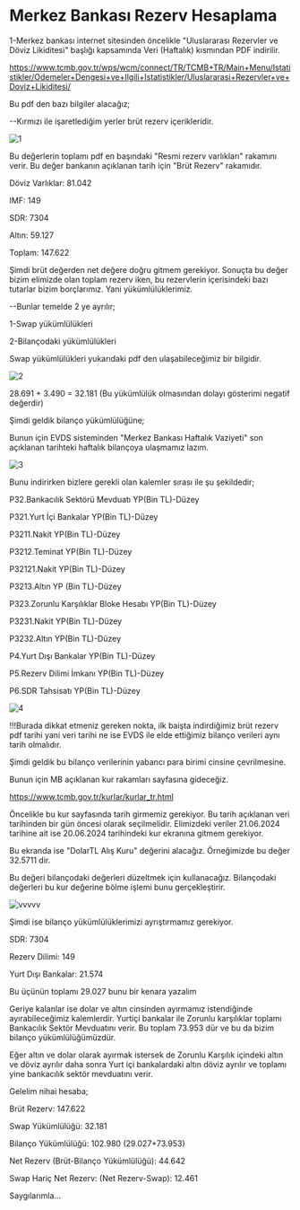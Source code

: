 # Merkez Bankası Rezerv Hesaplama

1-Merkez bankası internet sitesinden öncelikle "Uluslararası Rezervler ve Döviz Likiditesi" başlığı kapsamında Veri (Haftalık) kısmından PDF indirilir.

https://www.tcmb.gov.tr/wps/wcm/connect/TR/TCMB+TR/Main+Menu/Istatistikler/Odemeler+Dengesi+ve+Ilgili+Istatistikler/Uluslararasi+Rezervler+ve+Doviz+Likiditesi/


Bu pdf den bazı bilgiler alacağız;

--Kırmızı ile işaretlediğim yerler brüt rezerv içerikleridir.

![1](https://github.com/AnlasEkonomi/MerkezBankasiRezerv/assets/173607120/8a90319e-893b-4a89-b008-ecee81ba777b)


Bu değerlerin toplamı pdf en başındaki "Resmi rezerv varlıkları" rakamını verir. Bu değer bankanın açıklanan tarih için "Brüt Rezerv" rakamıdır.

Döviz Varlıklar: 81.042

IMF: 149

SDR: 7304

Altın: 59.127

Toplam: 147.622

Şimdi brüt değerden net değere doğru gitmem gerekiyor. Sonuçta bu değer bizim elimizde olan toplam rezerv iken, bu rezervlerin içerisindeki bazı tutarlar bizim borçlarımız. Yani yükümlülüklerimiz.

--Bunlar temelde 2 ye ayrılır;

1-Swap yükümlülükleri

2-Bilançodaki yükümlülükleri

Swap yükümlülükleri yukarıdaki pdf den ulaşabileceğimiz bir bilgidir.

![2](https://github.com/AnlasEkonomi/MerkezBankasiRezerv/assets/173607120/0109cc48-2b61-4393-a6a4-844af7c9fe63)

28.691 + 3.490 = 32.181 (Bu yükümlülük olmasından dolayı gösterimi negatif değerdir)

Şimdi geldik bilanço yükümlülüğüne;

Bunun için EVDS sisteminden "Merkez Bankası Haftalık Vaziyeti" son açıklanan tarihteki haftalık bilançoya ulaşmamız lazım.

![3](https://github.com/AnlasEkonomi/MerkezBankasiRezerv/assets/173607120/54ac776b-ba25-47fe-9156-14ebaf638b4d)


Bunu indirirken bizlere gerekli olan kalemler sırası ile şu şekildedir;

P32.Bankacılık   Sektörü Mevduatı YP(Bin TL)-Düzey   

P321.Yurt İçi Bankalar YP(Bin TL)-Düzey   

P3211.Nakit YP(Bin TL)-Düzey   

P3212.Teminat YP(Bin TL)-Düzey   

P32121.Nakit YP(Bin TL)-Düzey   

P3213.Altın YP (Bin TL)-Düzey   

P323.Zorunlu Karşılıklar Bloke Hesabı   YP(Bin TL)-Düzey   

P3231.Nakit YP(Bin TL)-Düzey   

P3232.Altın YP(Bin TL)-Düzey   

P4.Yurt Dışı Bankalar YP(Bin TL)-Düzey   

P5.Rezerv Dilimi İmkanı YP(Bin TL)-Düzey   

P6.SDR Tahsisatı YP(Bin TL)-Düzey

![4](https://github.com/AnlasEkonomi/MerkezBankasiRezerv/assets/173607120/c37a4ba3-1edc-43a4-8924-afcfd6997c7d)

!!!Burada dikkat etmeniz gereken nokta, ilk baişta indirdiğimiz brüt rezerv pdf tarihi yani veri tarihi ne ise EVDS ile elde ettiğimiz bilanço verileri aynı tarih olmalıdır.

Şimdi geldik bu bilanço verilerinin yabancı para birimi cinsine çevrilmesine.

Bunun için MB açıklanan kur rakamları sayfasına gideceğiz.

https://www.tcmb.gov.tr/kurlar/kurlar_tr.html

Öncelikle bu kur sayfasında tarih girmemiz gerekiyor. Bu tarih açıklanan veri tarihinden bir gün öncesi olarak seçilmelidir. Elimizdeki veriler 21.06.2024 tarihine ait ise 20.06.2024 tarihindeki kur ekranına gitmem gerekiyor.

Bu ekranda ise "DolarTL Alış Kuru" değerini alacağız. Örneğimizde bu değer 32.5711 dir.

Bu değeri bilançodaki değerleri düzeltmek için kullanacağız. Bilançodaki değerleri bu kur değerine bölme işlemi bunu gerçekleştirir.

![vvvvv](https://github.com/AnlasEkonomi/MerkezBankasiRezerv/assets/173607120/28146e89-c352-4150-b385-d6f0ddc14b50)


Şimdi ise bilanço yükümlülüklerimizi ayrıştırmamız gerekiyor.

SDR: 7304

Rezerv Dilimi: 149

Yurt Dışı Bankalar: 21.574

Bu üçünün toplamı 29.027 bunu bir kenara yazalım

Geriye kalanlar ise dolar ve altın cinsinden ayırmamız istendiğinde ayırabileceğimiz kalemlerdir. Yurtiçi bankalar ile Zorunlu karşılıklar toplamı Bankacılık Sektör Mevduatını verir. Bu toplam 73.953 dür ve bu da bizim bilanço yükümlülüğümüzdür. 

Eğer altın ve dolar olarak ayırmak istersek de Zorunlu Karşılık içindeki altın ve döviz ayrılır daha sonra Yurt içi bankalardaki altın döviz ayrılır ve toplamı yine bankacılık sektör mevduatını verir.


Gelelim nihai hesaba;

Brüt Rezerv: 147.622

Swap Yükümlülüğü: 32.181

Bilanço Yükümlülüğü: 102.980 (29.027+73.953)

Net Rezerv (Brüt-Bilanço Yükümlülüğü): 44.642

Swap Hariç Net Rezerv: (Net Rezerv-Swap): 12.461

Saygılarımla...

